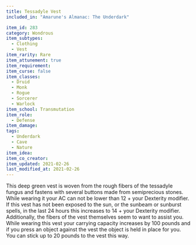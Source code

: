 ```yaml
---
title: Tessadyle Vest
included_in: "Amarune's Almanac: The Underdark"

item_id: 283
category: Wondrous
item_subtypes: 
  - Clothing
  - Vest
item_rarity: Rare
item_attunement: true
item_requirement: 
item_curse: false
item_classes: 
  - Druid
  - Monk
  - Rogue
  - Sorcerer
  - Warlock
item_school: Transmutation
item_role: 
  - Defense
item_damage: 
tags:
  - Underdark
  - Cave
  - Nature
item_idea: 
item_co_creator: 
item_updated: 2021-02-26
last_modified_at: 2021-02-26
---
```


This deep green vest is woven from the rough fibers of the tessadyle fungus and fastens with several buttons made from semiprecious stones. While wearing it your AC can not be lower than 12 + your Dexterity modifier. If this vest has not been exposed to the sun, or the sunbeam or sunburst spells, in the last 24 hours this increases to 14 + your Dexterity modifier. Additionally, the fibers of the vest themselves seem to want to assist you. While wearing this vest your carrying capacity increases by 100 pounds and if you press an object against the vest the object is held in place for you. You can stick up to 20 pounds to the vest this way.
